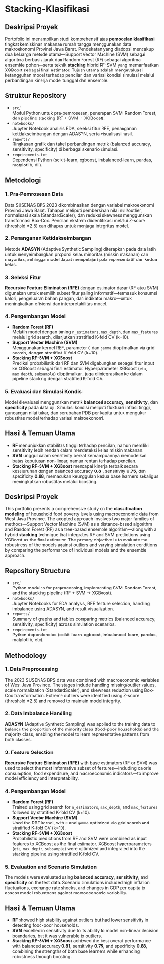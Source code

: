 # Stacking-Klasifikasi

## Deskripsi Proyek  
Portofolio ini menampilkan studi komprehensif atas **pemodelan klasifikasi** tingkat kemiskinan makanan rumah tangga menggunakan data makroekonomi Provinsi Jawa Barat. Pendekatan yang diadopsi mencakup dua keluarga metode utama—Support Vector Machine (SVM) sebagai algoritma berbasis jarak dan Random Forest (RF) sebagai algoritma ensemble pohon—serta teknik **stacking** hibrid RF-SVM yang memanfaatkan XGBoost sebagai final estimator. Tujuan utama adalah mengevaluasi ketangguhan model terhadap pencilan dan variasi kondisi simulasi melalui perbandingan kinerja model tunggal dan ensemble.

## Struktur Repository   
- `src/`  
  Modul Python untuk pra-pemrosesan, penerapan SVM, Random Forest, dan pipeline stacking (RF + SVM → XGBoost).  
- `notebooks/`  
  Jupyter Notebook analisis EDA, seleksi fitur RFE, penanganan ketidakseimbangan dengan ADASYN, serta visualisasi hasil.  
- `reports/`  
  Ringkasan grafik dan tabel perbandingan metrik (balanced accuracy, sensitivity, specificity) di berbagai skenario simulasi.  
- `requirements.txt`  
  Dependensi Python (scikit-learn, xgboost, imbalanced-learn, pandas, matplotlib, dll).

## Metodologi  

### 1. Pra-Pemrosesan Data  
Data SUSENAS BPS 2023 dikombinasikan dengan variabel makroekonomi Provinsi Jawa Barat. Tahapan meliputi pembersihan nilai null/outlier, normalisasi skala (StandardScaler), dan reduksi skewness menggunakan transformasi Box-Cox. Pencilan ekstrem diidentifikasi melalui Z-score (threshold ±2.5) dan dihapus untuk menjaga integritas model.

### 2. Penanganan Ketidakseimbangan  
Metode **ADASYN** (Adaptive Synthetic Sampling) diterapkan pada data latih untuk menyeimbangkan proporsi kelas minoritas (miskin makanan) dan mayoritas, sehingga model dapat mempelajari pola representatif dari kedua kelas.

### 3. Seleksi Fitur  
**Recursive Feature Elimination (RFE)** dengan estimator dasar (RF atau SVM) digunakan untuk memilih subset fitur paling informatif—termasuk konsumsi kalori, pengeluaran bahan pangan, dan indikator makro—untuk meningkatkan efisiensi dan interpretabilitas model.

### 4. Pengembangan Model  
- **Random Forest (RF)**  
  Melatih model dengan tuning `n_estimators`, `max_depth`, dan `max_features` melalui grid search, dilanjutkan stratified K-fold CV (k=10).  
- **Support Vector Machine (SVM)**  
  Menggunakan kernel RBF, parameter `C` dan `gamma` dioptimalkan via grid search, dengan stratified K-fold CV (k=10).  
- **Stacking RF-SVM + XGBoost**  
  Prediksi probabilistik dari RF dan SVM digabungkan sebagai fitur input ke XGBoost sebagai final estimator. Hyperparameter XGBoost (`eta`, `max_depth`, `subsample`) dioptimalkan, juga diintegrasikan ke dalam pipeline stacking dengan stratified K-fold CV.

### 5. Evaluasi dan Simulasi Kondisi  
Model dievaluasi menggunakan metrik **balanced accuracy**, **sensitivity**, dan **specificity** pada data uji. Simulasi kondisi meliputi fluktuasi inflasi tinggi, guncangan nilai tukar, dan perubahan PDB per kapita untuk mengukur robustitas model terhadap variasi makroekonomi.

## Hasil & Temuan Utama  
- **RF** menunjukkan stabilitas tinggi terhadap pencilan, namun memiliki sensitivity lebih rendah dalam mendeteksi kelas miskin makanan.  
- **SVM** unggul dalam sensitivity berkat kemampuannya memodelkan batas keputusan non-linear, namun rentan terhadap pencilan.  
- **Stacking RF-SVM + XGBoost** mencapai kinerja terbaik secara keseluruhan dengan balanced accuracy **0.81**, sensitivity **0.75**, dan specificity **0.88**, memadukan keunggulan kedua base learners sekaligus meningkatkan robustitas melalui boosting.

## Deskripsi Proyek  
This portfolio presents a comprehensive study on the **classification modeling** of household food poverty levels using macroeconomic data from West Java Province. The adopted approach involves two major families of methods—Support Vector Machine (SVM) as a distance-based algorithm and Random Forest (RF) as a tree-based ensemble algorithm—along with a hybrid **stacking** technique that integrates RF and SVM predictions using XGBoost as the final estimator. The primary objective is to evaluate the robustness of the models against outliers and varying simulation conditions by comparing the performance of individual models and the ensemble approach.

## Repository Structure   
- `src/`  
  Python modules for preprocessing, implementing SVM, Random Forest, and the stacking pipeline (RF + SVM → XGBoost).  
- `notebooks/`  
  Jupyter Notebooks for EDA analysis, RFE feature selection, handling imbalance using ADASYN, and result visualization.  
- `reports/`  
  Summary of graphs and tables comparing metrics (balanced accuracy, sensitivity, specificity) across simulation scenarios. 
- `requirements.txt`  
  Python dependencies (scikit-learn, xgboost, imbalanced-learn, pandas, matplotlib, etc).

## Methodology

### 1. Data Preprocessing 
The 2023 SUSENAS BPS data was combined with macroeconomic variables of West Java Province. The stages include handling missing/outlier values, scale normalization (StandardScaler), and skewness reduction using Box-Cox transformation. Extreme outliers were identified using Z-score (threshold ±2.5) and removed to maintain model integrity.

### 2. Data Imbalance Handling 
**ADASYN** (Adaptive Synthetic Sampling) was applied to the training data to balance the proportion of the minority class (food-poor households) and the majority class, enabling the model to learn representative patterns from both classes.

### 3. Feature Selection  
**Recursive Feature Elimination (RFE)** with base estimators (RF or SVM) was used to select the most informative subset of features—including calorie consumption, food expenditure, and macroeconomic indicators—to improve model efficiency and interpretability.

### 4. Pengembangan Model  
- **Random Forest (RF)**  
  Trained using grid search for `n_estimators`, `max_depth`, and `max_features` followed by stratified K-fold CV (k=10).  
- **Support Vector Machine (SVM)**  
  Used the RBF kernel, with `C` and `gamma` optimized via grid search and stratified K-fold CV (k=10).  
- **Stacking RF-SVM + XGBoost**  
  Probabilistic predictions from RF and SVM were combined as input features to XGBoost as the final estimator. XGBoost hyperparameters (`eta`, `max_depth`, `subsample`) were optimized and integrated into the stacking pipeline using stratified K-fold CV.

### 5. Evaluation and Scenario Simulation 
The models were evaluated using **balanced accuracy**, **sensitivity**, and **specificity** on the test data. Scenario simulations included high inflation fluctuations, exchange rate shocks, and changes in GDP per capita to assess model robustness against macroeconomic variability.

## Hasil & Temuan Utama  
- **RF** showed high stability against outliers but had lower sensitivity in detecting food-poor households.
- **SVM** excelled in sensitivity due to its ability to model non-linear decision boundaries, but it was vulnerable to outliers.  
- **Stacking RF-SVM + XGBoost** achieved the best overall performance with balanced accuracy **0.81**, sensitivity **0.75**, and specificity **0.88**, combining the strengths of both base learners while enhancing robustness through boosting.
